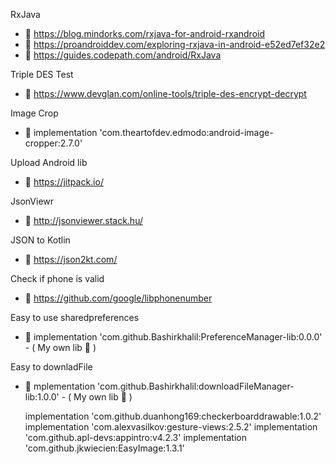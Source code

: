 
RxJava
-  🌱  https://blog.mindorks.com/rxjava-for-android-rxandroid
-  🌱 https://proandroiddev.com/exploring-rxjava-in-android-e52ed7ef32e2
-  🌱 https://guides.codepath.com/android/RxJava

Triple DES Test
-  🌱 https://www.devglan.com/online-tools/triple-des-encrypt-decrypt

Image Crop 
-  🌱 implementation 'com.theartofdev.edmodo:android-image-cropper:2.7.0'

Upload Android lib
-  🌱 https://jitpack.io/

JsonViewr
-  🌱 http://jsonviewer.stack.hu/

JSON to Kotlin
-  🌱 https://json2kt.com/

Check if phone is valid
-  🌱 https://github.com/google/libphonenumber   

Easy to use sharedpreferences 
-  🌱 implementation 'com.github.Bashirkhalil:PreferenceManager-lib:0.0.0'  -  ( My own lib :green_heart: )   

Easy to downladFile
-  🌱 mplementation 'com.github.Bashirkhalil:downloadFileManager-lib:1.0.0' -  ( My own lib :green_heart: )
 


    implementation 'com.github.duanhong169:checkerboarddrawable:1.0.2'
    implementation 'com.alexvasilkov:gesture-views:2.5.2'
    implementation 'com.github.apl-devs:appintro:v4.2.3'
    implementation 'com.github.jkwiecien:EasyImage:1.3.1'

